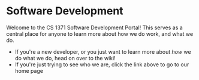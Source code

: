 # Software Development

Welcome to the CS 1371 Software Development Portal! This serves as a central place
for anyone to learn more about how we do work, and what we do.

* If you're a new developer, or you just want to learn more about _how_ we do what we do, head on over to the wiki!
* If you're just trying to see who we are, click the link above to go to our home page

